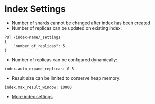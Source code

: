# Index Settings #

* Number of shards cannot be changed after index has been created
* Number of replicas can be updated on existing index:
```
PUT /index-name/_settings
{
    "number_of_replicas": 5
}
```
* Number of replicas can be configured dynamically:
```
index.auto_expand_replicas: 0-5
```
* Result size can be limited to conserve heap memory:
```
index.max_result_window: 10000
``` 
* <a href="https://www.elastic.co/guide/en/elasticsearch/reference/2.4/index-modules.html" target="_blank">More index settings</a>
